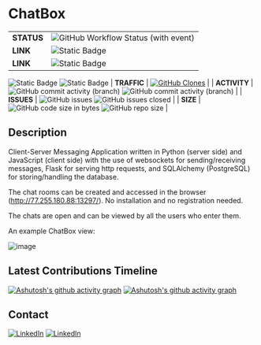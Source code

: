 # ChatBox
| | |
|:--------|:------|
| **STATUS** | ![GitHub Workflow Status (with event)](https://img.shields.io/github/actions/workflow/status/KajaBraz/ChatBox/.github%2Fworkflows%2Fpythonapp.yml) |
| **LINK** | ![Static Badge](https://img.shields.io/badge/Access_ChatBox-Here-red?link=http://77.255.180.88:13297/) |
| **LINK** | ![Static Badge](https://img.shields.io/badge/Access_ChatBox-Here-FFE66D?link=http://77.255.180.88:13297/) |
![Static Badge](https://img.shields.io/badge/left-right-red.svg?link=http%3A%2F%2F77.255.180.88%3A13297%2F)
<img alt="Static Badge" src="https://img.shields.io/badge/left-right-red.svg?link=http%3A%2F%2F77.255.180.88%3A13297%2F">
| **TRAFFIC** | [![GitHub Clones](https://img.shields.io/badge/dynamic/json?color=pink&label=clone+count&query=count&url=https://gist.githubusercontent.com/KajaBraz/6c721046f14e080ef8e2a0038b4036b0/raw/clone.json)](https://github.com/MShawon/github-clone-count-badge) |
| **ACTIVITY** | ![GitHub commit activity (branch)](https://img.shields.io/github/commit-activity/t/KajaBraz/ChatBox?label=commits+count&color=orange) ![GitHub commit activity (branch)](https://img.shields.io/github/commit-activity/y/KajaBraz/ChatBox/master?label=commits+frequency&color=orange) |
| **ISSUES** | ![GitHub issues](https://img.shields.io/github/issues-raw/KajaBraz/ChatBox?color=brown) ![GitHub issues closed](https://img.shields.io/github/issues-closed-raw/KajaBraz/ChatBox.svg?color=brown) |
| **SIZE** | ![GitHub code size in bytes](https://img.shields.io/github/languages/code-size/KajaBraz/ChatBox?color=blue) ![GitHub repo size](https://img.shields.io/github/repo-size/KajaBraz/ChatBox?color=blue) |

## Description
Client-Server Messaging Application written in Python (server side) and JavaScript (client side) with the use of websockets for sending/receiving messages, Flask for serving http requests, and SQLAlchemy (PostgreSQL) for storing/handling the database.

The chat rooms can be created and accessed in the browser (http://77.255.180.88:13297/). No installation and no registration needed.

The chats are open and can be viewed by all the users who enter them.

An example ChatBox view:

![image](https://user-images.githubusercontent.com/58611238/122130476-f9899a80-ce37-11eb-8361-a4328a864315.png)

## Latest Contributions Timeline
[![Ashutosh's github activity graph](https://github-readme-activity-graph.vercel.app/graph?username=KajaBraz&theme=github-compact&height=200)](https://github.com/ashutosh00710/github-readme-activity-graph)
[![Ashutosh's github activity graph](https://github-readme-activity-graph.vercel.app/graph?username=JakubBraz&theme=github-compact&height=200)](https://github.com/ashutosh00710/github-readme-activity-graph)

## Contact
[![LinkedIn](https://img.shields.io/badge/linkedin-%230077B5.svg?style=for-the-badge&logo=linkedin&logoColor=white&label=Jakub)](https://www.linkedin.com/in/jakub-braz)
[![LinkedIn](https://img.shields.io/badge/linkedin-%230077B5.svg?style=for-the-badge&logo=linkedin&logoColor=white&label=Kaja)](https://www.linkedin.com/in/kajabraz)
